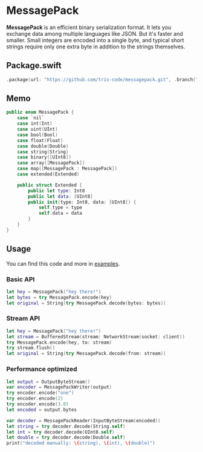 # MessagePack

**MessagePack** is an efficient binary serialization format. It lets you exchange data among multiple languages like JSON. But it's faster and smaller. Small integers are encoded into a single byte, and typical short strings require only one extra byte in addition to the strings themselves.

## Package.swift

```swift
.package(url: "https://github.com/tris-code/messagepack.git", .branch("master"))
```

## Memo

```swift
public enum MessagePack {
    case `nil`
    case int(Int)
    case uint(UInt)
    case bool(Bool)
    case float(Float)
    case double(Double)
    case string(String)
    case binary([UInt8])
    case array([MessagePack])
    case map([MessagePack : MessagePack])
    case extended(Extended)

    public struct Extended {
        public let type: Int8
        public let data: [UInt8]
        public init(type: Int8, data: [UInt8]) {
            self.type = type
            self.data = data
        }
    }
}
```

## Usage

You can find this code and more in [examples](https://github.com/tris-code/examples).

### Basic API

```swift
let hey = MessagePack("hey there!")
let bytes = try MessagePack.encode(hey)
let original = String(try MessagePack.decode(bytes: bytes))
```

### Stream API

```swift
let hey = MessagePack("hey there!")
let stream = BufferedStream(stream: NetworkStream(socket: client))
try MessagePack.encode(hey, to: stream)
try stream.flush()
let original = String(try MessagePack.decode(from: stream))
```

### Performance optimized

```swift
let output = OutputByteStream()
var encoder = MessagePackWriter(output)
try encoder.encode("one")
try encoder.encode(2)
try encoder.encode(3.0)
let encoded = output.bytes

var decoder = MessagePackReader(InputByteStream(encoded))
let string = try decoder.decode(String.self)
let int = try decoder.decode(UInt8.self)
let double = try decoder.decode(Double.self)
print("decoded manually: \(string), \(int), \(double)")
```
